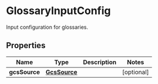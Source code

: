 

# GlossaryInputConfig

Input configuration for glossaries.

## Properties

| Name | Type | Description | Notes |
|------------ | ------------- | ------------- | -------------|
|**gcsSource** | [**GcsSource**](GcsSource.md) |  |  [optional] |



